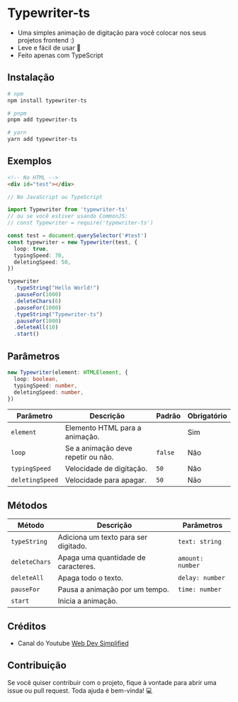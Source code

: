 # Typewriter-ts

- Uma simples animação de digitação para você colocar nos seus projetos frontend :)
- Leve e fácil de usar 🚀
- Feito apenas com TypeScript

## Instalação

```bash
# npm
npm install typewriter-ts

# pnpm
pnpm add typewriter-ts

# yarn
yarn add typewriter-ts
```

## Exemplos

```html
<!-- No HTML -->
<div id="test"></div>
```

```typescript
// No JavaScript ou TypeScript

import Typewriter from 'typewriter-ts'
// ou se você estiver usando CommonJS:
// const Typewriter = require('typewriter-ts')

const test = document.querySelector('#test')
const typewriter = new Typewriter(test, {
  loop: true,
  typingSpeed: 70,
  deletingSpeed: 50,
})

typewriter
  .typeString("Hello World!")
  .pauseFor(1000)
  .deleteChars(6)
  .pauseFor(1000)
  .typeString("Typewriter-ts")
  .pauseFor(1000)
  .deleteAll(10)
  .start()
```

## Parâmetros

```typescript
new Typewriter(element: HTMLElement, {
  loop: boolean,
  typingSpeed: number,
  deletingSpeed: number,
})
```

| Parâmetro       | Descrição                             | Padrão | Obrigatório |
|-----------------|---------------------------------------|--------|-------------|
| `element`       | Elemento HTML para a animação.        |        | Sim         |
| `loop`          | Se a animação deve repetir ou não.    | `false`| Não         |
| `typingSpeed`   | Velocidade de digitação.              | `50`   | Não         |
| `deletingSpeed` | Velocidade para apagar.               | `50`   | Não         |

## Métodos

| Método         | Descrição                              | Parâmetros       |
|----------------|----------------------------------------|------------------|
| `typeString`   | Adiciona um texto para ser digitado.   | `text: string`   |
| `deleteChars`  | Apaga uma quantidade de caracteres.    | `amount: number` |
| `deleteAll`    | Apaga todo o texto.                    | `delay: number`  |
| `pauseFor`     | Pausa a animação por um tempo.         | `time: number`   |
| `start`        | Inicia a animação.                     |                  |

## Créditos

- Canal do Youtube [Web Dev Simplified](https://www.youtube.com/@WebDevSimplified)

## Contribuição

Se você quiser contribuir com o projeto, fique à vontade para abrir uma issue ou pull request. Toda ajuda é bem-vinda! 💻
